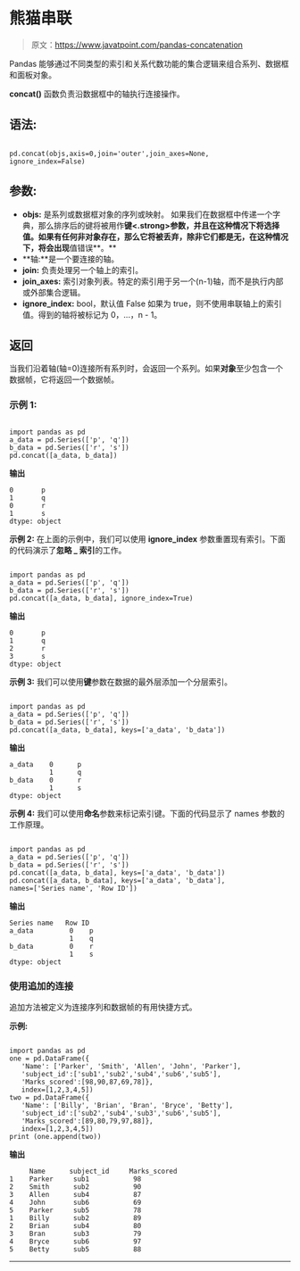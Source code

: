 # 熊猫串联

> 原文：<https://www.javatpoint.com/pandas-concatenation>

Pandas 能够通过不同类型的索引和关系代数功能的集合逻辑来组合系列、数据框和面板对象。

**concat()** 函数负责沿数据框中的轴执行连接操作。

## 语法:

```

pd.concat(objs,axis=0,join='outer',join_axes=None,
ignore_index=False)

```

## 参数:

*   **objs:** 是系列或数据框对象的序列或映射。
    如果我们在数据框中传递一个字典，那么排序后的键将被用作**键<.strong>参数，并且在这种情况下将选择值。如果有任何非对象存在，那么它将被丢弃，除非它们都是无，在这种情况下，将会出现**值错误**。**
*   **轴:**是一个要连接的轴。
*   **join:** 负责处理另一个轴上的索引。
*   **join_axes:** 索引对象列表。特定的索引用于另一个(n-1)轴，而不是执行内部或外部集合逻辑。
*   **ignore_index:** bool，默认值 False
    如果为 true，则不使用串联轴上的索引值。得到的轴将被标记为 0，...，n - 1。

## 返回

当我们沿着轴(轴=0)连接所有系列时，会返回一个系列。如果**对象**至少包含一个数据帧，它将返回一个数据帧。

### 示例 1:

```

import pandas as pd
a_data = pd.Series(['p', 'q'])
b_data = pd.Series(['r', 's'])
pd.concat([a_data, b_data])

```

**输出**

```
0       p
1       q
0       r
1       s
dtype: object

```

**示例 2:** 在上面的示例中，我们可以使用 **ignore_index** 参数重置现有索引。下面的代码演示了**忽略 _ 索引**的工作。

```

import pandas as pd
a_data = pd.Series(['p', 'q'])
b_data = pd.Series(['r', 's'])
pd.concat([a_data, b_data], ignore_index=True)

```

**输出**

```
0       p
1       q
2       r
3       s
dtype: object

```

**示例 3:** 我们可以使用**键**参数在数据的最外层添加一个分层索引。

```

import pandas as pd
a_data = pd.Series(['p', 'q'])
b_data = pd.Series(['r', 's'])
pd.concat([a_data, b_data], keys=['a_data', 'b_data'])

```

**输出**

```
a_data    0      p
          1      q
b_data    0      r
          1      s
dtype: object

```

**示例 4:** 我们可以使用**命名**参数来标记索引键。下面的代码显示了 names 参数的工作原理。

```

import pandas as pd
a_data = pd.Series(['p', 'q'])
b_data = pd.Series(['r', 's'])
pd.concat([a_data, b_data], keys=['a_data', 'b_data'])
pd.concat([a_data, b_data], keys=['a_data', 'b_data'],
names=['Series name', 'Row ID'])

```

**输出**

```
Series name   Row ID
a_data         0    p
               1    q
b_data         0    r
               1    s
dtype: object

```

### 使用追加的连接

追加方法被定义为连接序列和数据帧的有用快捷方式。

**示例:**

```

import pandas as pd
one = pd.DataFrame({
   'Name': ['Parker', 'Smith', 'Allen', 'John', 'Parker'],
   'subject_id':['sub1','sub2','sub4','sub6','sub5'],
   'Marks_scored':[98,90,87,69,78]},
   index=[1,2,3,4,5])
two = pd.DataFrame({
   'Name': ['Billy', 'Brian', 'Bran', 'Bryce', 'Betty'],
   'subject_id':['sub2','sub4','sub3','sub6','sub5'],
   'Marks_scored':[89,80,79,97,88]},
   index=[1,2,3,4,5])
print (one.append(two))

```

**输出**

```
     Name      subject_id     Marks_scored
1    Parker     sub1           98
2    Smith      sub2           90
3    Allen      sub4           87
4    John       sub6           69
5    Parker     sub5           78
1    Billy      sub2           89
2    Brian      sub4           80
3    Bran       sub3           79
4    Bryce      sub6           97
5    Betty      sub5           88

```

* * *